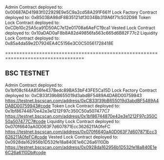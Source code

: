 Admin Contract deployed to: 0x00687AD41983f022929E9e5C9a2cd58A291F661f
Lock Factory Contract deployed to: 0xB503BA98dF8B35121df3034Bb319A6f71c502D98
Token Lock Contract deployed to: 0xCDb10c25A5ca91D50AC7e12e01708a6AeFC19ca1
Vested Lock Contract deployed to: 0x10aDAD0aF8b8A82d49856fa563c665d6B82F77c2
Liquidity Lock Contract deployed to: 0x85a4da59e2D7924EA4C5156e3C0C50561728418E

==================================================================================

## BSC TESTNET

Admin Contract deployed to: 0x1bf08cf44A856fe437Bedc89BA53bF43FE5Ca15D
Lock Factory Contract deployed to: 0xCB33f39bB655019d3abdBF5489A4DABD00759943
https://testnet.bscscan.com/address/0xCB33f39bB655019d3abdBF5489A4DABD00759943#code
Token Lock Contract deployed to: 0x1bf86744870e42e3e1212F97c350C50a507477C7
https://testnet.bscscan.com/address/0x1bf86744870e42e3e1212F97c350C50a507477C7#code
Liquidity Lock Contract deployed to: 0x070f6640aA0D063F7d607871Ecc3626211A0feFC
https://testnet.bscscan.com/address/0x070f6640aA0D063F7d607871Ecc3626211A0feFC#code
Vested Lock Contract deployed to: 0x0928da162956b1D532fe18a840E1e6C26a6110Db
https://testnet.bscscan.com/address/0x0928da162956b1D532fe18a840E1e6C26a6110Db#code
